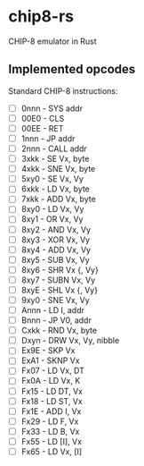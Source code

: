 # chip8-rs

CHIP-8 emulator in Rust

## Implemented opcodes

Standard CHIP-8 instructions:

- [ ] 0nnn - SYS addr
- [ ] 00E0 - CLS
- [ ] 00EE - RET
- [ ] 1nnn - JP addr
- [ ] 2nnn - CALL addr
- [ ] 3xkk - SE Vx, byte
- [ ] 4xkk - SNE Vx, byte
- [ ] 5xy0 - SE Vx, Vy
- [ ] 6xkk - LD Vx, byte
- [ ] 7xkk - ADD Vx, byte
- [ ] 8xy0 - LD Vx, Vy
- [ ] 8xy1 - OR Vx, Vy
- [ ] 8xy2 - AND Vx, Vy
- [ ] 8xy3 - XOR Vx, Vy
- [ ] 8xy4 - ADD Vx, Vy
- [ ] 8xy5 - SUB Vx, Vy
- [ ] 8xy6 - SHR Vx {, Vy}
- [ ] 8xy7 - SUBN Vx, Vy
- [ ] 8xyE - SHL Vx {, Vy}
- [ ] 9xy0 - SNE Vx, Vy
- [ ] Annn - LD I, addr
- [ ] Bnnn - JP V0, addr
- [ ] Cxkk - RND Vx, byte
- [ ] Dxyn - DRW Vx, Vy, nibble
- [ ] Ex9E - SKP Vx
- [ ] ExA1 - SKNP Vx
- [ ] Fx07 - LD Vx, DT
- [ ] Fx0A - LD Vx, K
- [ ] Fx15 - LD DT, Vx
- [ ] Fx18 - LD ST, Vx
- [ ] Fx1E - ADD I, Vx
- [ ] Fx29 - LD F, Vx
- [ ] Fx33 - LD B, Vx
- [ ] Fx55 - LD [I], Vx
- [ ] Fx65 - LD Vx, [I]
